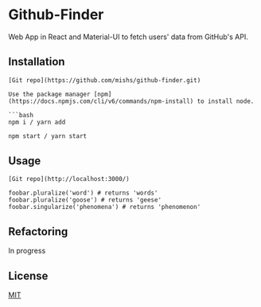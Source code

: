 # Github-Finder

Web App in React and Material-UI to fetch users' data from GitHub's API.

## Installation

```Git clone 
[Git repo](https://github.com/mishs/github-finder.git)

Use the package manager [npm](https://docs.npmjs.com/cli/v6/commands/npm-install) to install node.

```bash
npm i / yarn add
```

```bash
npm start / yarn start
```

## Usage

```Run the app in development mode on  
[Git repo](http://localhost:3000/)

foobar.pluralize('word') # returns 'words'
foobar.pluralize('goose') # returns 'geese'
foobar.singularize('phenomena') # returns 'phenomenon'
```

## Refactoring
In progress

## License
[MIT](https://choosealicense.com/licenses/mit/)